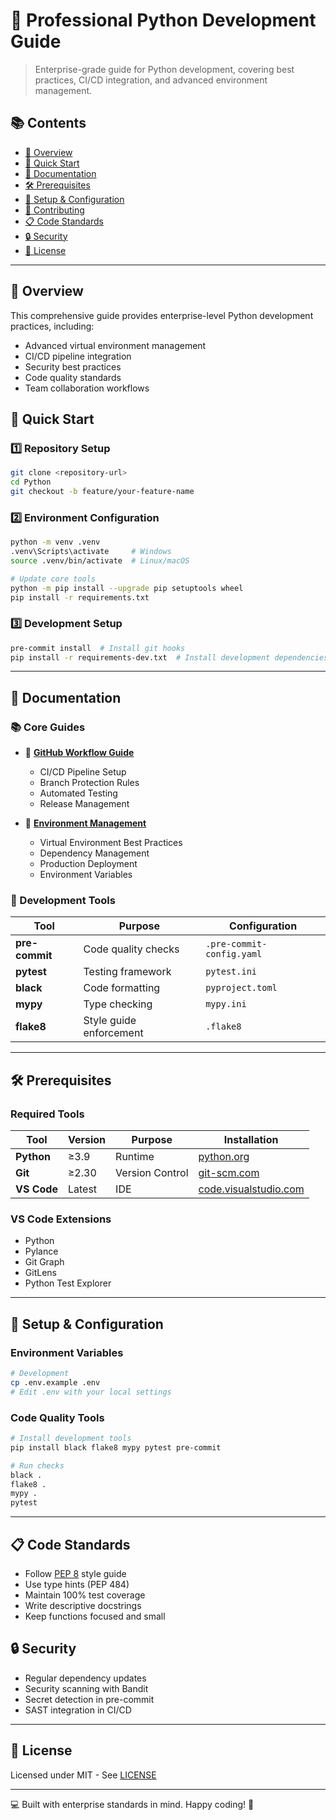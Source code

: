 # 🚀 Professional Python Development Guide

> Enterprise-grade guide for Python development, covering best practices, CI/CD integration, and advanced environment management.

## 📚 Contents
- [🎯 Overview](#-overview)
- [🚀 Quick Start](#-quick-start)
- [📖 Documentation](#-documentation)
- [🛠️ Prerequisites](#-prerequisites)
- [🔧 Setup & Configuration](#-setup--configuration)
- [🤝 Contributing](#-contributing)
- [📋 Code Standards](#-code-standards)
- [🔒 Security](#-security)
- [📝 License](#-license)

---

## 🎯 Overview
This comprehensive guide provides enterprise-level Python development practices, including:
- Advanced virtual environment management
- CI/CD pipeline integration
- Security best practices
- Code quality standards
- Team collaboration workflows

## 🚀 Quick Start

### 1️⃣ Repository Setup
```bash
git clone <repository-url>
cd Python
git checkout -b feature/your-feature-name
```

### 2️⃣ Environment Configuration
```bash
python -m venv .venv
.venv\Scripts\activate     # Windows
source .venv/bin/activate  # Linux/macOS

# Update core tools
python -m pip install --upgrade pip setuptools wheel
pip install -r requirements.txt
```

### 3️⃣ Development Setup
```bash
pre-commit install  # Install git hooks
pip install -r requirements-dev.txt  # Install development dependencies
```

---

## 📖 Documentation

### 📚 Core Guides
- 📘 [**GitHub Workflow Guide**](Repository-on-GitHub.md)
  - CI/CD Pipeline Setup
  - Branch Protection Rules
  - Automated Testing
  - Release Management

- 📗 [**Environment Management**](VENV.md)
  - Virtual Environment Best Practices
  - Dependency Management
  - Production Deployment
  - Environment Variables

### 🔧 Development Tools
| Tool | Purpose | Configuration |
|------|---------|--------------|
| **pre-commit** | Code quality checks | `.pre-commit-config.yaml` |
| **pytest** | Testing framework | `pytest.ini` |
| **black** | Code formatting | `pyproject.toml` |
| **mypy** | Type checking | `mypy.ini` |
| **flake8** | Style guide enforcement | `.flake8` |

---

## 🛠️ Prerequisites

### Required Tools
| Tool | Version | Purpose | Installation |
|------|---------|---------|-------------|
| **Python** | ≥3.9 | Runtime | [python.org](https://www.python.org/) |
| **Git** | ≥2.30 | Version Control | [git-scm.com](https://git-scm.com/) |
| **VS Code** | Latest | IDE | [code.visualstudio.com](https://code.visualstudio.com/) |

### VS Code Extensions
- Python
- Pylance
- Git Graph
- GitLens
- Python Test Explorer

---

## 🔧 Setup & Configuration

### Environment Variables
```bash
# Development
cp .env.example .env
# Edit .env with your local settings
```

### Code Quality Tools
```bash
# Install development tools
pip install black flake8 mypy pytest pre-commit

# Run checks
black .
flake8 .
mypy .
pytest
```

---

## 📋 Code Standards
- Follow [PEP 8](https://pep8.org/) style guide
- Use type hints (PEP 484)
- Maintain 100% test coverage
- Write descriptive docstrings
- Keep functions focused and small

## 🔒 Security
- Regular dependency updates
- Security scanning with Bandit
- Secret detection in pre-commit
- SAST integration in CI/CD

---

## 📝 License
Licensed under MIT - See [LICENSE](LICENSE)

---

💻 Built with enterprise standards in mind. Happy coding! 🚀

